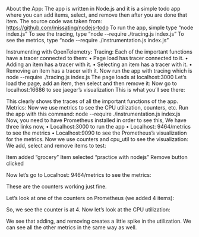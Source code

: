 About the App:
The app is written in Node.js and it is a simple todo app where you can add items, select, and remove then after you are done that item. The source code was taken from: https://github.com/missating/nodejs-todo
To run the app, simple type “node index.js”
To see the tracing, type “node --require ./tracing.js index.js”
To see the metrics, type “node --require ./instrumentation.js index.js”

Instrumenting with OpenTelemetry: 
Tracing:
Each of the important functions have a tracer connected to them:
•	Page load has tracer connected to it.
•	Adding an item has a tracer with it.
•	Selecting an item has a tracer with it.
•	Removing an item has a tracer with it.
Now run the app with tracing which is 
node --require ./tracing.js index.js
The page loads at localhost:3000
Let’s load the page, add an item, then select and then remove it: 
Now go to localhost:16686 to see jaeger’s visualization
This is what you’ll see there: 
 
This clearly shows the traces of all the important functions of the app.
Metrics:
Now we use metrics to see the CPU utilization, counters, etc.
Run the app with this command:
node --require ./instrumentation.js index.js
Now, you need to have Prometheus installed in order to see this, 
We have three links now,
•	Localhost:3000 to run the app
•	Localhost: 9464/metrics to see the metrics
•	Localhost:9090 to see the Prometheus’s visualization for the metrics. 
Now we use counters and cpu_util to see the visualization: 
We add, select and remove items to test: 
       
Item added “grocery”		            Item selected “practice with nodejs”               Remove button clicked

Now let’s go to Localhost: 9464/metrics to see the metrics:
 
These are the counters working just fine.

Let’s look at one of the counters on Prometheus (we added 4 items):
 
So, we see the counter is at 4.
Now let’s look at the CPU utilization:
 
We see that adding, and removing creates a little spike in the utilization.
We can see all the other metrics in the same way as well.


